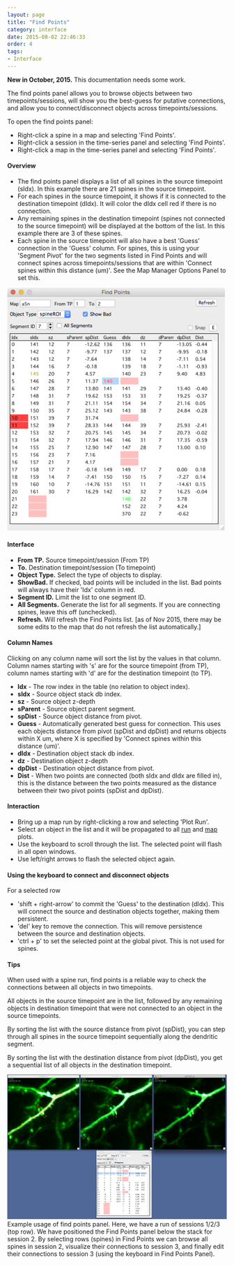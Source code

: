 ```yaml
---
layout: page
title: "Find Points"
category: interface
date: 2015-08-02 22:46:33
order: 4
tags:
- Interface
---
```


<p class="tip"><B>New in October, 2015.</B>
This documentation needs some work.
</p>

The find points panel allows you to browse objects between two timepoints/sessions, will show you the best-guess for putative connections, and allow you to connect/disconnect objects across timepoints/sessions.

To open the find points panel:

  - Right-click a spine in a map and selecting 'Find Points'.
  - Right-click a session in the time-series panel and selecting 'Find Points'.
  - Right-click a map in the time-series panel and selecting 'Find Points'.


#### Overview

- The find points panel displays a list of all spines in the source timepoint (sIdx). In this example there are 21 spines in the source timepoint.
- For each spines in the source timepoint, it shows if it is connected to the destination timepoint (dIdx). It will color the dIdx cell red if there is no connection.
- Any remaining spines in the destination timepoint (spines not connected to the source timepoint) will be displayed at the bottom of the list. In this example there are 3 of these spines.
- Each spine in the source timepoint will also have a best 'Guess' connection in the 'Guess' column. For spines, this is using your 'Segment Pivot' for the two segments listed in Find Points and will connect spines across timepoints/sessions that are within 'Connect spines within this distance (um)'. See the Map Manager Options Panel to set this.
 
<IMG class="img-float-left" SRC="images/mm3/mm3-find-points-panel.png" WIDTH="500">
<div class="print-page-break"></div>

#### Interface

  - **From TP.** Source timepoint/session (From TP)
  - **To.** Destination timepoint/session (To timepoint)
  - **Object Type.** Select the type of objects to display.
  - **ShowBad.** If checked, bad points will be included in the list. Bad points will always have their 'Idx' column in red.
  - **Segment ID.** Limit the list to one segment ID.
  - **All Segments.** Generate the list for all segments. If you are connecting spines, leave this off (unchecked).
  - **Refresh.** Will refresh the Find Points list. [as of Nov 2015, there may be some edits to the map that do not refresh the list automatically.]

#### Column Names

Clicking on any column name will sort the list by the values in that column. Column names starting with 's' are for the source timepoint (from TP), column names starting with 'd' are for the destination timepoint (to TP).

  - **Idx** - The row index in the table (no relation to object index).
  - **sIdx** - Source object stack db index.
  - **sz** - Source object z-depth
  - **sParent** - Source object parent segment.
  - **spDist** - Source object distance from pivot.
  - **Guess** - Automatically generated best guess for connection. This uses each objects distance from pivot (spDist and dpDist) and returns objects within X um, where X is specified by 'Connect spines within this distance (um)'.
  - **dIdx** - Destination object stack db index.
  - **dz** - Destination object z-depth
  - **dpDist** - Destination object distance from pivot.
  - **Dist** - When two points are connected (both sIdx and dIdx are filled in), this is the distance between the two points measured as the distance between their two pivot points (spDist and dpDist).

#### Interaction

 - Bring up a map run by right-clicking a row and selecting 'Plot Run'.
 - Select an object in the list and it will be propagated to all [run][1] and [map][2] plots.
 - Use the keyboard to scroll through the list. The selected point will flash in all open windows.
 - Use left/right arrows to flash the selected object again.
 

#### Using the keyboard to connect and disconnect objects

 For a selected row
 
 - 'shift + right-arrow' to commit the 'Guess' to the destination (dIdx). This will connect the source and destination objects together, making them persistent.
 - 'del' key to remove the connection. This will remove persistence between the source and destination objects.
 - 'ctrl + p' to set the selected point at the global pivot. This is not used for spines.

#### Tips

When used with a spine run, find points is a reliable way to check the connections between all objects in two timepoints.

All objects in the source timepoint are in the list, followed by any remaining objects in destination timepoint that were not connected to an object in the source timepoints.

By sorting the list with the source distance from pivot (spDist), you can step through all spines in the source timepoint sequentially along the dendritic segment.

By sorting the list with the destination distance from pivot (dpDist), you get a sequential list of all objects in the destination timepoint.

<IMG class="img-float-left" SRC="images/mm3/find-points-example.png" WIDTH="1000">
<div class="print-page-break"></div>
Example usage of find points panel. Here, we have a run of sessions 1/2/3 (top row). We have positioned the Find Points panel below the stack for session 2. By selecting rows (spines) in Find Points we can browse all spines in session 2, visualize their connections to session 3, and finally edit their connections to session 3 (using the keyboard in Find Points Panel).

[1]: run-plot
[2]: map-plot
